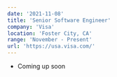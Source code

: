 ```yaml
---
date: '2021-11-08'
title: 'Senior Software Engineer'
company: 'Visa'
location: 'Foster City, CA'
range: 'November - Present'
url: 'https://usa.visa.com/'
---
```


- Coming up soon
